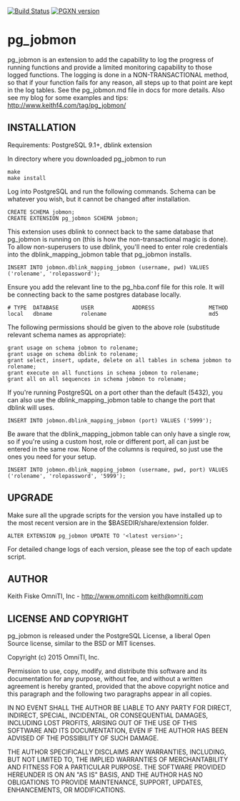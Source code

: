 [![Build Status](https://travis-ci.com/omniti-labs/pg_jobmon.svg?branch=master)](https://travis-ci.com/omniti-labs/pg_jobmon)
[![PGXN version](https://badge.fury.io/pg/pg_jobmon.svg)](https://badge.fury.io/pg/pg_jobmon)

pg_jobmon
=========

pg_jobmon is an extension to add the capability to log the progress of running functions and provide a limited monitoring capability to those logged functions. The logging is done in a NON-TRANSACTIONAL method, so that if your function fails for any reason, all steps up to that point are kept in the log tables. 
See the pg_jobmon.md file in docs for more details. Also see my blog for some examples and tips: http://www.keithf4.com/tag/pg_jobmon/ 

INSTALLATION
------------

Requirements: PostgreSQL 9.1+, dblink extension

In directory where you downloaded pg_jobmon to run

    make
    make install

Log into PostgreSQL and run the following commands. Schema can be whatever you wish, but it cannot be changed after installation.

    CREATE SCHEMA jobmon;
    CREATE EXTENSION pg_jobmon SCHEMA jobmon;

This extension uses dblink to connect back to the same database that pg_jobmon is running on (this is how the non-transactional magic is done). To allow non-superusers to use dblink, you'll need to enter role credentials into the dblink_mapping_jobmon table that pg_jobmon installs.
    
    INSERT INTO jobmon.dblink_mapping_jobmon (username, pwd) VALUES ('rolename', 'rolepassword');

Ensure you add the relevant line to the pg_hba.conf file for this role. It will be connecting back to the same postgres database locally.
    
    # TYPE  DATABASE       USER            ADDRESS                 METHOD
    local   dbname         rolename                                md5

The following permissions should be given to the above role (substitude relevant schema names as appropriate):
    
    grant usage on schema jobmon to rolename;
    grant usage on schema dblink to rolename;
    grant select, insert, update, delete on all tables in schema jobmon to rolename;
    grant execute on all functions in schema jobmon to rolename;
    grant all on all sequences in schema jobmon to rolename;

If you're running PostgreSQL on a port other than the default (5432), you can also use the dblink_mapping_jobmon table to change the port that dblink will uses.

    INSERT INTO jobmon.dblink_mapping_jobmon (port) VALUES ('5999');

Be aware that the dblink_mapping_jobmon table can only have a single row, so if you're using a custom host, role or different port, all can just be entered in the same row. None of the columns is required, so just use the ones you need for your setup.

    INSERT INTO jobmon.dblink_mapping_jobmon (username, pwd, port) VALUES ('rolename', 'rolepassword', '5999');

UPGRADE
-------

Make sure all the upgrade scripts for the version you have installed up to the most recent version are in the $BASEDIR/share/extension folder. 

    ALTER EXTENSION pg_jobmon UPDATE TO '<latest version>';

For detailed change logs of each version, please see the top of each update script.

AUTHOR
------

Keith Fiske
OmniTI, Inc - http://www.omniti.com
keith@omniti.com


LICENSE AND COPYRIGHT
---------------------

pg_jobmon is released under the PostgreSQL License, a liberal Open Source license, similar to the BSD or MIT licenses.

Copyright (c) 2015 OmniTI, Inc.

Permission to use, copy, modify, and distribute this software and its documentation for any purpose, without fee, and without a written agreement is hereby granted, provided that the above copyright notice and this paragraph and the following two paragraphs appear in all copies.

IN NO EVENT SHALL THE AUTHOR BE LIABLE TO ANY PARTY FOR DIRECT, INDIRECT, SPECIAL, INCIDENTAL, OR CONSEQUENTIAL DAMAGES, INCLUDING LOST PROFITS, ARISING OUT OF THE USE OF THIS SOFTWARE AND ITS DOCUMENTATION, EVEN IF THE AUTHOR HAS BEEN ADVISED OF THE POSSIBILITY OF SUCH DAMAGE.

THE AUTHOR SPECIFICALLY DISCLAIMS ANY WARRANTIES, INCLUDING, BUT NOT LIMITED TO, THE IMPLIED WARRANTIES OF MERCHANTABILITY AND FITNESS FOR A PARTICULAR PURPOSE. THE SOFTWARE PROVIDED HEREUNDER IS ON AN "AS IS" BASIS, AND THE AUTHOR HAS NO OBLIGATIONS TO PROVIDE MAINTENANCE, SUPPORT, UPDATES, ENHANCEMENTS, OR MODIFICATIONS.
